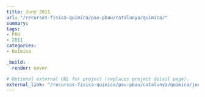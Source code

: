 ```yaml
---
title: Juny 2011
url: "/recursos-fisica-quimica/pau-pbau/catalunya/quimica/"
summary:
tags:
- PAU
- 2011
categories:
- Química

_build:
  render: never

# Optional external URL for project (replaces project detail page).
external_link: "/recursos-fisica-quimica/pau-pbau/catalunya/quimica/juny-2011.pdf"
---
```

